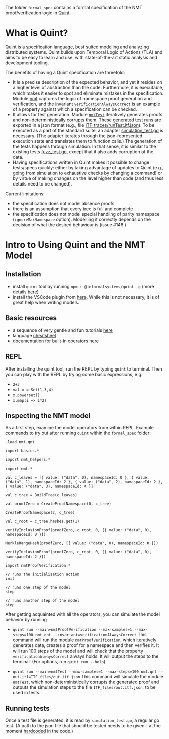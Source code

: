 The folder `formal_spec` contains a formal specification of the NMT proof/verification logic in [Quint](https://github.com/informalsystems/quint).


# What is Quint?

[Quint](https://github.com/informalsystems/quint) is a specification language, best suited modeling and analyzing distributed systems. 
Quint builds upon Temporal Logic of Actions (TLA) and aims to be easy to learn and use, with state-of-the-art static analysis and development tooling.


The benefits of having a Quint specification are threefold:
 - It is a precise description of the expected behavior, and yet it resides on a higher level of abstraction than the code. Furthermore, it is executable, which makes it easier to spot and eliminate mistakes in the specification. Module [nmt](https://github.com/ivan-gavran/nmt/blob/c3cc6b7acba34c97a1a4d5e8fa4be1d355535c1e/formal_spec/nmt.qnt#L253) captures the logic of namespace proof generation and verification, and the invariant [`verificationAlwaysCorrect`](https://github.com/ivan-gavran/nmt/blob/c3cc6b7acba34c97a1a4d5e8fa4be1d355535c1e/formal_spec/nmt.qnt#L592) is an example of a property against which a specification can be checked.
 - It allows for test generation. Module [`nmtTest`](https://github.com/ivan-gavran/nmt/blob/c3cc6b7acba34c97a1a4d5e8fa4be1d355535c1e/formal_spec/nmt.qnt#LL597C17-L597C17) iteratively generates proofs and non-deterministically corrupts them. These generated test runs are exported in a json format (e.g., file [ITF_traces/runTest.itf.json](https://github.com/ivan-gavran/nmt/blob/ivan/quint_spec/formal_spec/ITF_files/runTest.itf.json)). To be executed as a part of the standard suite, an adapter [simulation_test.go](https://github.com/ivan-gavran/nmt/blob/ivan/quint_spec/simulation_test.go) is necessary. (The adapter iterates through the json-represented execution state and translates them to function calls.) The generation of the tests happens through simulation. In that sense, it is similar to the existing tests [fuzz_test.go](https://github.com/celestiaorg/nmt/blob/master/fuzz_test.go), except that it also adds corruption of the data.
 - Having specifications written in Quint makes it possible to change tests/specs quickly: either by taking advantage of updates to Quint (e.g., going from simulation to exhaustive checks by changing a command) or by virtue of making changes on the level higher than code (and thus less details need to be changed).

Current limitations:
 - the specification does not model absence proofs
 - there is an assumption that every tree is full and complete
 - the specification does not model special handling of parity namespace (`ignoreMaxNamespace` option). Modelling it correctly depends on the decision of what the desired behaviour is (issue #148 )

 

# Intro to Using Quint and the NMT Model

## Installation
 - install `quint` tool by running `npm i @informalsystems/quint -g`  (more details [here](https://github.com/informalsystems/quint/blob/main/quint/README.md))
 - install the VSCode plugin from [here](https://marketplace.visualstudio.com/items?itemName=informal.quint-vscode). While this is not necessary, it is of great help when writing models.

## Basic resources
 - a sequence of very gentle and fun tutorials [here](https://github.com/informalsystems/quint/blob/main/tutorials/README.md)
 - language [cheatsheet](https://github.com/informalsystems/quint/blob/main/doc/quint-cheatsheet.pdf)
 - documentation for built-in operators [here](https://github.com/informalsystems/quint/blob/main/doc/builtin.md)

## REPL
After installing the quint tool, run the REPL by typing `quint` to terminal.
Then you can play with the REPL by trying some basic expressions, e.g.
 - `2+3`
 - `val x = Set(1,3,4)`
 - `x.powerset()`
 - `x.map(i => i*2)`

## Inspecting the NMT model
As a first step, examine the model operators from within REPL.
Example commands to try out after running `quint` within the `formal_spec` folder:

```
.load nmt.qnt

import basics.*

import nmt_helpers.*

import nmt.*

val c_leaves = [{ value: ("data", 0), namespaceId: 0 }, { value: ("data", 1), namespaceId: 2 }, { value: ("data", 2), namespaceId: 2 }, { value: ("data", 3), namespaceId: 4 }]

val c_tree = BuildTree(c_leaves)

val proofZero = CreateProofNamespace(0, c_tree)

CreateProofNamespace(2, c_tree)

val c_root = c_tree.hashes.get(1)

verifyInclusionProof(proofZero, c_root, 0, [{ value: ("data", 0), namespaceId: 0 }])

MerkleRangeHash(proofZero, [{ value: ("data", 0), namespaceId: 0 }])

verifyInclusionProof(proofZero, c_root, 0, [{ value: ("data", 0), namespaceId: 2 }])

import nmtProofVerification.*

// runs the initialization action
init 

// runs one step of the model
step 

// runs another step of the model
step 
```

After getting acquainted with all the operators, you can simulate the model behavior by running


- `quint run --main=nmtProofVerification --max-samples=1 --max-steps=100 nmt.qnt --invariant=verificationAlwaysCorrect`
This command will run the module `nmtProofVerification`, which iteratively generates data, creates a proof for a namespace and then verifies it. It will run 100 steps of the model and will check that the property `verificationAlwaysCorrect` always holds. It will output the steps to the terminal. (For options, run `quint run --help`)

- `quint run --main=nmtTest --max-samples=1 --max-steps=100 nmt.qnt --out-itf=ITF_files/out.itf.json`
This command will simulate the module `nmtTest`, which non-deterministically corrupts the generated proof and outputs the simulation steps to the file `ITF_files/out.itf.json`, to be used in tests.

## Running tests
Once a test file is generated, it is read by `simulation_test.go`, a regular go test. (A path to the json file that should be tested needs to be given - at the moment [hardcoded](https://github.com/ivan-gavran/nmt/blob/c3cc6b7acba34c97a1a4d5e8fa4be1d355535c1e/simulation_test.go#L85) in the code.)




